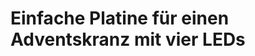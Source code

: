 Einfache Platine für einen Adventskranz mit vier LEDs
=====================================================

